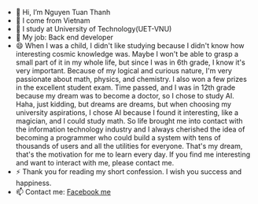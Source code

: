- 👋 Hi, I’m Nguyen Tuan Thanh
- 🌱 I come from Vietnam
- 👀 I study at University of Technology(UET-VNU)
- 💞️ My job: Back end developer 
- 😄 When I was a child, I didn't like studying because I didn't know how interesting cosmic knowledge was. Maybe I won't be able to grasp a small part of it in my whole life, but since I was in 6th grade, I know it's very important. Because of my logical and curious nature, I'm very passionate about math, physics, and chemistry. I also won a few prizes in the excellent student exam. Time passed, and I was in 12th grade because my dream was to become a doctor, so I chose to study AI. Haha, just kidding, but dreams are dreams, but when choosing my university aspirations, I chose AI because I found it interesting, like a magician, and I could study math. So life brought me into contact with the information technology industry and I always cherished the idea of ​​becoming a programmer who could build a system with tens of thousands of users and all the utilities for everyone. That's my dream, that's the motivation for me to learn every day. If you find me interesting and want to interact with me, please contact me. 
- ⚡ Thank you for reading my short confession. I wish you success and happiness.
- 📫 Contact me: [Facebook me](https://www.facebook.com/ntthanh2603)
  
<!---
TuanThanh2kk4/TuanThanh2kk4 is a ✨ special ✨ repository because its `README.md` (this file) appears on your GitHub profile.
You can click the Preview link to take a look at your changes.
--->
